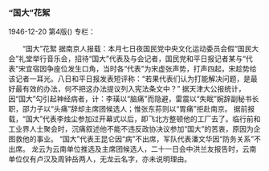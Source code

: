 ### “国大”花絮

1946-12-20
第4版()
专栏：

　　“国大”花絮
    据南京人报载：本月七日夜国民党中央文化运动委员会假“国民大会”礼堂举行音乐会，招待“国大”代表及与会记者，国民党和平日报记者某与“代表”宋宜宿因争座位发生口角，当时各“代表”为宋虚张声势，打声四起，宋趁势给该记者一耳光。八日和平日报发表短评称：“若果代表们认为打能解决问题，是最好最有效的办法，何不把这办法提议列入宪法条文中？”
    据天津大公报统计，因“国大”勾引起神经病者，计：李璜以“脑痛”而隐避，雷震以“失眠”婉辞副秘书长职，邵力子以“头痛”辞却主席团候选人；惟张东荪则以“胃痛”拒赴南京。
    据前报载，“国大”代表李烛尘参加过开幕式以后，即飞北方整顿他的工厂去了。临行前和工业界人士聚会时，沉痛叙述他不能不违反政协决议参加“国大”的苦衷，原因为企图救他的事业。
    “国大”代表王昆仑因“病”不出席，军队代表潘文华因“防务关系”不出席。
    龙云为云南单位推选及主席团候选人，二十一日会中洪兰友报告时，云南单位仅有卢汉及周钟岳两人，无龙云名字，亦未说明理由。
